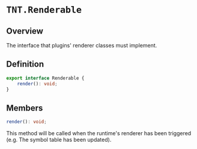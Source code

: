 # `TNT.Renderable`

## Overview
The interface that plugins' renderer classes must implement.

## Definition

```typescript
export interface Renderable {
    render(): void;
}
```
## Members

```typescript
render(): void;
```
This method will be called when the runtime's renderer has been triggered (e.g. The symbol table has been updated).

